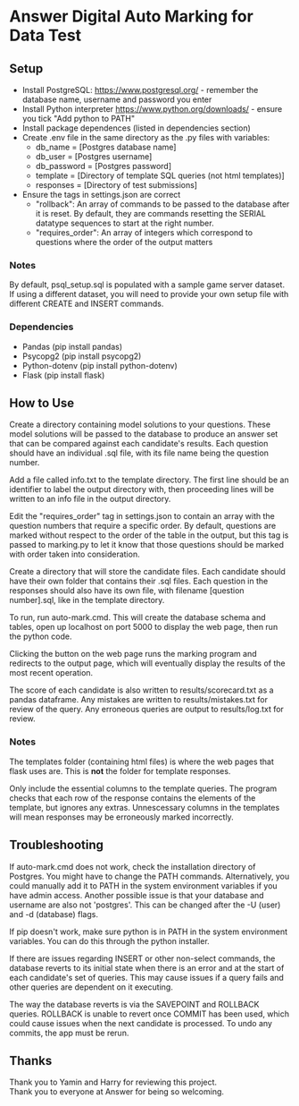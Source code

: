 # Answer Digital Auto Marking for Data Test

## Setup
- Install PostgreSQL: https://www.postgresql.org/ - remember the database name, username and password you enter
- Install Python interpreter https://www.python.org/downloads/ - ensure you tick "Add python to PATH"
- Install package dependences (listed in dependencies section) 
- Create .env file in the same directory as the .py files with variables:
    - db_name = [Postgres database name]
    - db_user = [Postgres username]
    - db_password = [Postgres password]
    - template = [Directory of template SQL queries (not html templates)]
    - responses = [Directory of test submissions]  
- Ensure the tags in settings.json are correct
    - "rollback": An array of commands to be passed to the database after it is reset. By default, they are commands resetting the SERIAL datatype sequences to start at the right number.
    - "requires_order": An array of integers which correspond to questions where the order of the output matters

### Notes
By default, psql_setup.sql is populated with a sample game server dataset. If using a different dataset, you will need to provide your own setup file with different CREATE and INSERT commands.

### Dependencies  
- Pandas (pip install pandas)
- Psycopg2 (pip install psycopg2)
- Python-dotenv (pip install python-dotenv)  
- Flask (pip install flask)

## How to Use
Create a directory containing model solutions to your questions. These model solutions will be passed to the database to produce an answer set that can be compared against each candidate's results. Each question should have an individual .sql file, with its file name being the question number.  
  
Add a file called info.txt to the template directory. The first line should be an identifier to label the output directory with, then proceeding lines will be written to an info file in the output directory.   
  
Edit the "requires_order" tag in settings.json to contain an array with the question numbers that require a specific order. By default, questions are marked without respect to the order of the table in the output, but this tag is passed to marking.py to let it know that those questions should be marked with order taken into consideration.  
  
Create a directory that will store the candidate files. Each candidate should have their own folder that contains their .sql files. Each question in the responses should also have its own file, with filename [question number].sql, like in the template directory.  
  
To run, run auto-mark.cmd. This will create the database schema and tables, open up localhost on port 5000 to display the web page, then run the python code.
 
Clicking the button on the web page runs the marking program and redirects to the output page, which will eventually display the results of the most recent operation.

The score of each candidate is also written to results/scorecard.txt as a pandas dataframe. Any mistakes are written to results/mistakes.txt for review of the query. Any erroneous queries are output to results/log.txt for review.

### Notes
The templates folder (containing html files) is where the web pages that flask uses are. This is **not** the folder for template responses.  

Only include the essential columns to the template queries. The program checks that each row of the response contains the elements of the template, but ignores any extras. Unnescessary columns in the templates will mean responses may be erroneously marked incorrectly.

## Troubleshooting

If auto-mark.cmd does not work, check the installation directory of Postgres. You might have to change the PATH commands. Alternatively, you could manually add it to PATH in the system environment variables if you have admin access. Another possible issue is that your database and username are also not 'postgres'. This can be changed after the -U (user) and -d (database) flags.  
   
If pip doesn't work, make sure python is in PATH in the system environment variables. You can do this through the python installer. 
   
If there are issues regarding INSERT or other non-select commands, the database reverts to its initial state when there is an error and at the start of each candidate's set of queries. This may cause issues if a query fails and other queries are dependent on it executing.  
   
The way the database reverts is via the SAVEPOINT and ROLLBACK queries. ROLLBACK is unable to revert once COMMIT has been used, which could cause issues when the next candidate is processed. To undo any commits, the app must be rerun.  

## Thanks
Thank you to Yamin and Harry for reviewing this project.  
Thank you to everyone at Answer for being so welcoming.  

